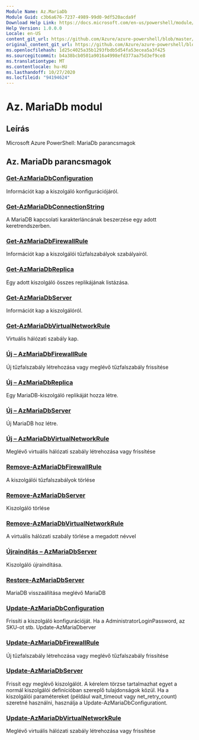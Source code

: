 ```yaml
---
Module Name: Az.MariaDb
Module Guid: c3b6a676-7237-4989-99d0-9df520acda9f
Download Help Link: https://docs.microsoft.com/en-us/powershell/module/az.mariadb
Help Version: 1.0.0.0
Locale: en-US
content_git_url: https://github.com/Azure/azure-powershell/blob/master/src/MariaDb/help/Az.MariaDb.md
original_content_git_url: https://github.com/Azure/azure-powershell/blob/master/src/MariaDb/help/Az.MariaDb.md
ms.openlocfilehash: 1d25c4025a35b1293fbdb5d54fa53ecea5a3f425
ms.sourcegitcommit: b4a38bcb0501a9016a4998efd377aa75d3ef9ce8
ms.translationtype: MT
ms.contentlocale: hu-HU
ms.lasthandoff: 10/27/2020
ms.locfileid: "94194624"
---
```

# Az. MariaDb modul
## Leírás
Microsoft Azure PowerShell: MariaDb parancsmagok

## Az. MariaDb parancsmagok
### [Get-AzMariaDbConfiguration](Get-AzMariaDbConfiguration.md)
Információt kap a kiszolgáló konfigurációjáról.

### [Get-AzMariaDbConnectionString](Get-AzMariaDbConnectionString.md)
A MariaDB kapcsolati karakterláncának beszerzése egy adott keretrendszerben.

### [Get-AzMariaDbFirewallRule](Get-AzMariaDbFirewallRule.md)
Információt kap a kiszolgálói tűzfalszabályok szabályairól.

### [Get-AzMariaDbReplica](Get-AzMariaDbReplica.md)
Egy adott kiszolgáló összes replikájának listázása.

### [Get-AzMariaDbServer](Get-AzMariaDbServer.md)
Információt kap a kiszolgálóról.

### [Get-AzMariaDbVirtualNetworkRule](Get-AzMariaDbVirtualNetworkRule.md)
Virtuális hálózati szabály kap.

### [Új – AzMariaDbFirewallRule](New-AzMariaDbFirewallRule.md)
Új tűzfalszabály létrehozása vagy meglévő tűzfalszabály frissítése

### [Új – AzMariaDbReplica](New-AzMariaDbReplica.md)
Egy MariaDB-kiszolgáló replikáját hozza létre.

### [Új – AzMariaDbServer](New-AzMariaDbServer.md)
Új MariaDB hoz létre.

### [Új – AzMariaDbVirtualNetworkRule](New-AzMariaDbVirtualNetworkRule.md)
Meglévő virtuális hálózati szabály létrehozása vagy frissítése

### [Remove-AzMariaDbFirewallRule](Remove-AzMariaDbFirewallRule.md)
A kiszolgálói tűzfalszabályok törlése

### [Remove-AzMariaDbServer](Remove-AzMariaDbServer.md)
Kiszolgáló törlése

### [Remove-AzMariaDbVirtualNetworkRule](Remove-AzMariaDbVirtualNetworkRule.md)
A virtuális hálózati szabály törlése a megadott névvel

### [Újraindítás – AzMariaDbServer](Restart-AzMariaDbServer.md)
Kiszolgáló újraindítása.

### [Restore-AzMariaDbServer](Restore-AzMariaDbServer.md)
MariaDB visszaállítása meglévő MariaDB

### [Update-AzMariaDbConfiguration](Update-AzMariaDbConfiguration.md)
Frissíti a kiszolgáló konfigurációját.
Ha a AdministratorLoginPassword, az SKU-ot stb. Update-AzMariaDberver

### [Update-AzMariaDbFirewallRule](Update-AzMariaDbFirewallRule.md)
Új tűzfalszabály létrehozása vagy meglévő tűzfalszabály frissítése

### [Update-AzMariaDbServer](Update-AzMariaDbServer.md)
Frissít egy meglévő kiszolgálót.
A kérelem törzse tartalmazhat egyet a normál kiszolgálói definícióban szereplő tulajdonságok közül.
Ha a kiszolgálói paramétereket (például wait_timeout vagy net_retry_count) szeretné használni, használja a Update-AzMariaDbConfigurationt.

### [Update-AzMariaDbVirtualNetworkRule](Update-AzMariaDbVirtualNetworkRule.md)
Meglévő virtuális hálózati szabály létrehozása vagy frissítése

